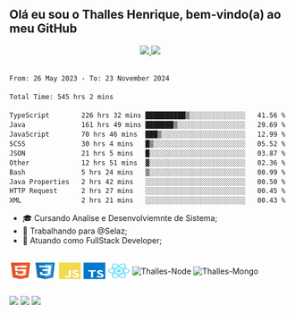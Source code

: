 ## Olá eu sou o Thalles Henrique, bem-vindo(a) ao meu GitHub

<div align="center">
  <a href="https://github.com/Thalles-HsA">
  <img height="180em" src="https://github-readme-stats.vercel.app/api?username=Thalles-HsA&show_icons=true&theme=radical&include_all_commits=true&count_private=true"/>
  <img height="180em" src="https://github-readme-stats.vercel.app/api/top-langs/?username=Thalles-HsA&exclude_repo=github-readme-stats,Pong,Freeway-JS&langs_count=5&theme=radical"/>
</div><br>
  
  <!--START_SECTION:waka-->

```txt
From: 26 May 2023 - To: 23 November 2024

Total Time: 545 hrs 2 mins

TypeScript        226 hrs 32 mins ██████████▒░░░░░░░░░░░░░░   41.56 %
Java              161 hrs 49 mins ███████▒░░░░░░░░░░░░░░░░░   29.69 %
JavaScript        70 hrs 46 mins  ███▒░░░░░░░░░░░░░░░░░░░░░   12.99 %
SCSS              30 hrs 4 mins   █▒░░░░░░░░░░░░░░░░░░░░░░░   05.52 %
JSON              21 hrs 5 mins   █░░░░░░░░░░░░░░░░░░░░░░░░   03.87 %
Other             12 hrs 51 mins  ▓░░░░░░░░░░░░░░░░░░░░░░░░   02.36 %
Bash              5 hrs 24 mins   ▒░░░░░░░░░░░░░░░░░░░░░░░░   00.99 %
Java Properties   2 hrs 42 mins   ░░░░░░░░░░░░░░░░░░░░░░░░░   00.50 %
HTTP Request      2 hrs 27 mins   ░░░░░░░░░░░░░░░░░░░░░░░░░   00.45 %
XML               2 hrs 21 mins   ░░░░░░░░░░░░░░░░░░░░░░░░░   00.43 %
```

<!--END_SECTION:waka-->

  - 🎓 Cursando Analise e Desenvolviemnte de Sistema;
  - 🌱 Trabalhando para @Selaz;
  - 🎯 Atuando como FullStack Developer;
 
<div style="display: inline_block"><br>
  <img align="center" alt="Thalles-HTML" height="30" width="40" src="https://raw.githubusercontent.com/devicons/devicon/master/icons/html5/html5-original.svg">
  <img align="center" alt="Thalles-CSS" height="30" width="40" src="https://raw.githubusercontent.com/devicons/devicon/master/icons/css3/css3-original.svg">
  <img align="center" alt="Thalles-Js" height="30" width="40" src="https://raw.githubusercontent.com/devicons/devicon/master/icons/javascript/javascript-plain.svg">
  <img align="center" alt="Thalles-Ts" height="30" width="40" src="https://raw.githubusercontent.com/devicons/devicon/master/icons/typescript/typescript-plain.svg">
  <img align="center" alt="Thalles-React" height="30" width="40" src="https://raw.githubusercontent.com/devicons/devicon/master/icons/react/react-original.svg">
  <img align="center" alt="Thalles-Node" height="30" width="40" src="https://cdn.jsdelivr.net/gh/devicons/devicon/icons/nodejs/nodejs-original.svg" />
  <img align="center" alt="Thalles-Mongo" height="30" width="40" src="https://cdn.jsdelivr.net/gh/devicons/devicon/icons/mongodb/mongodb-original.svg" />
  
</div>

 ##
  
<div>
  <a href="https://www.linkedin.com/in/thalles-hsa" target="_blank"><img src="https://img.shields.io/badge/-LinkedIn-%230077B5?style=for-the-badge&logo=linkedin&logoColor=white" target="_blank"></a> 
  <a href="https://instagram.com/thalleshsa" target="_blank"><img src="https://img.shields.io/badge/-Instagram-%23E4405F?style=for-the-badge&logo=instagram&logoColor=white" target="_blank"></a>
  <a href = "mailto:thsa.henrique@gmail.com"><img src="https://img.shields.io/badge/-Gmail-%23333?style=for-the-badge&logo=gmail&logoColor=white" target="_blank"></a>
   
</div>
